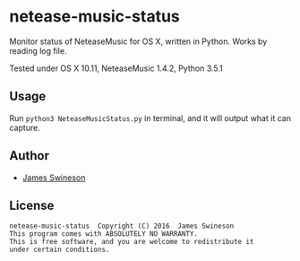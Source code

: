 # netease-music-status

Monitor status of NeteaseMusic for OS X, written in Python. Works by reading log file.

Tested under OS X 10.11, NeteaseMusic 1.4.2, Python 3.5.1

## Usage
Run `python3 NeteaseMusicStatus.py` in terminal, and it will output what it can capture.

## Author
 * [James Swineson](https://swineson.me)

## License
```
netease-music-status  Copyright (C) 2016  James Swineson
This program comes with ABSOLUTELY NO WARRANTY.
This is free software, and you are welcome to redistribute it
under certain conditions.
```
